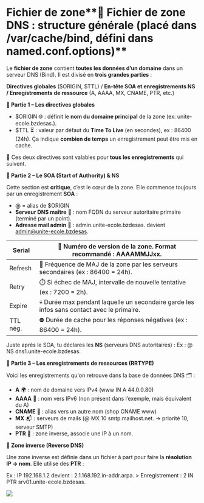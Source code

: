 # Fichier de zone**🧾 Fichier de zone DNS : structure générale (placé dans /var/cache/bind, défini dans named.conf.options)**

Le **fichier de zone** contient **toutes les données d’un domaine** dans un serveur DNS (Bind). Il est divisé en **trois grandes parties** :

**Directives globales** ($ORIGIN, $TTL) / **En-tête SOA et enregistrements NS / Enregistrements de ressource** (A, AAAA, MX, CNAME, PTR, etc.)



**🧷 Partie 1 – Les directives globales**

- $ORIGIN 🌐 : définit le **nom du domaine principal** de la zone (ex: unite-ecole.bzdesas.).
- $TTL ⏳ : valeur par défaut du **Time To Live** (en secondes), ex : 86400 (24h). Ça indique **combien de temps** un enregistrement peut être mis en cache.

🔎 Ces deux directives sont valables pour **tous les enregistrements** qui suivent.



**📌 Partie 2 – Le SOA (Start of Authority) & NS**

Cette section est **critique**, c’est le cœur de la zone. Elle commence toujours par un enregistrement **SOA** :

- @ = alias de $ORIGIN
- **Serveur DNS maître** 🧠 : nom FQDN du serveur autoritaire primaire (terminé par un point).
- **Adresse mail admin** 📧 : admin.unite-ecole.bzdesas. devient admin@unite-ecole.bzdesas.

| Serial | 🔁 Numéro de version de la zone. Format recommandé : AAAAMMJJxx. |
|--|--|
| Refresh | 🔄 Fréquence de MAJ de la zone par les serveurs secondaires (ex : 86400 = 24h). |
| Retry | ⏱️ Si échec de MAJ, intervalle de nouvelle tentative (ex : 7200 = 2h). |
| Expire | 💀 Durée max pendant laquelle un secondaire garde les infos sans contact avec le primaire. |
| TTL nég. | ⛔ Durée de cache pour les réponses négatives (ex : 86400 = 24h). |

Juste après le SOA, tu déclares les **NS** (serveurs DNS autoritaires) : Ex : @ NS dns1.unite-ecole.bzdesas.



**📍 Partie 3 – Les enregistrements de ressources (RRTYPE)**

Voici les enregistrements qu'on retrouve dans la base de données DNS 🗂️ :

- **A** 🌍 : nom de domaine vers IPv4 (www IN A 44.0.0.80)
- **AAAA** 🧪 : nom vers IPv6 (non présent dans l’exemple, mais équivalent du A)
- **CNAME** 🔗 : alias vers un autre nom (shop CNAME www)
- **MX** 📬 : serveurs de mails (@ MX 10 smtp.mailhost.net. → priorité 10, serveur SMTP)
- **PTR** 🔁 : zone inverse, associe une IP à un nom.



**🔄 Zone inverse (Reverse DNS)**

Une zone inverse est définie dans un fichier à part pour faire la **résolution IP → nom**. Elle utilise des **PTR** :

Ex : IP 192.168.1.2 devient : 2.1.168.192.in-addr.arpa. > Enregistrement : 2 IN PTR srv01.unite-ecole.bzdesas.

![](../../../media/Cours-Services-réseaux-Linux-Fichier-de-zone-image1.png)

